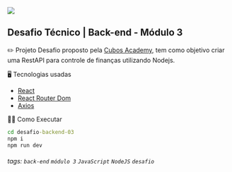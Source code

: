 ![](https://i.imgur.com/xG74tOh.png)

## Desafio Técnico | Back-end - Módulo 3

:pencil2: Projeto
Desafio proposto pela [Cubos Academy](https://cubos.academy/sucesso), tem como objetivo criar uma RestAPI para controle de finanças utilizando Nodejs.

:desktop_computer: Tecnologias usadas
- [React](https://pt-br.reactjs.org/)
- [React Router Dom](https://v5.reactrouter.com/)
- [Axios](https://axios-http.com/)


:running_woman: Como Executar
```cmd
cd desafio-backend-03
npm i
npm run dev
```

###### tags: `back-end` `módulo 3` `JavaScript` `NodeJS` `desafio`
